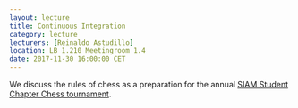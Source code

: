 ```yaml
---
layout: lecture
title: Continuous Integration
category: lecture
lecturers: [Reinaldo Astudillo]
location: LB 1.210 Meetingroom 1.4 
date: 2017-11-30 16:00:00 CET
---
```


We discuss the rules of chess as a preparation for the annual [SIAM Student Chapter Chess tournament].

[SIAM Student Chapter Chess Tournament]: https://sscdelft.github.io/social.html
[Reinaldo Astudillo]: http://ta.twi.tudelft.nl/nw/users/rastudillo/
